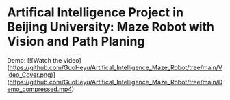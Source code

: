 # Artifical Intelligence Project in Beijing University: Maze Robot with Vision and Path Planing
Demo:
[![Watch the video]
(https://github.com/GuoHeyu/Artifical_Intelligence_Maze_Robot/tree/main/Video_Cover.png)]
(https://github.com/GuoHeyu/Artifical_Intelligence_Maze_Robot/tree/main/Demo_compressed.mp4)
